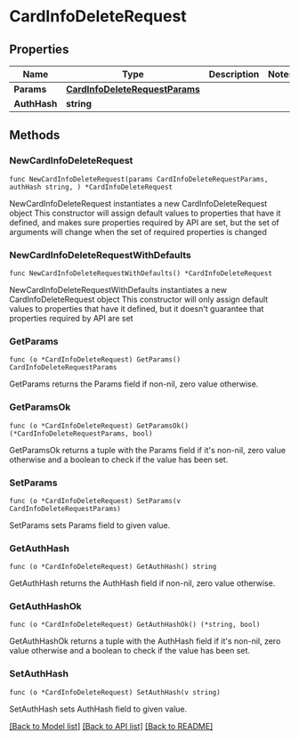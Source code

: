 # CardInfoDeleteRequest

## Properties

Name | Type | Description | Notes
------------ | ------------- | ------------- | -------------
**Params** | [**CardInfoDeleteRequestParams**](CardInfoDeleteRequestParams.md) |  | 
**AuthHash** | **string** |  | 

## Methods

### NewCardInfoDeleteRequest

`func NewCardInfoDeleteRequest(params CardInfoDeleteRequestParams, authHash string, ) *CardInfoDeleteRequest`

NewCardInfoDeleteRequest instantiates a new CardInfoDeleteRequest object
This constructor will assign default values to properties that have it defined,
and makes sure properties required by API are set, but the set of arguments
will change when the set of required properties is changed

### NewCardInfoDeleteRequestWithDefaults

`func NewCardInfoDeleteRequestWithDefaults() *CardInfoDeleteRequest`

NewCardInfoDeleteRequestWithDefaults instantiates a new CardInfoDeleteRequest object
This constructor will only assign default values to properties that have it defined,
but it doesn't guarantee that properties required by API are set

### GetParams

`func (o *CardInfoDeleteRequest) GetParams() CardInfoDeleteRequestParams`

GetParams returns the Params field if non-nil, zero value otherwise.

### GetParamsOk

`func (o *CardInfoDeleteRequest) GetParamsOk() (*CardInfoDeleteRequestParams, bool)`

GetParamsOk returns a tuple with the Params field if it's non-nil, zero value otherwise
and a boolean to check if the value has been set.

### SetParams

`func (o *CardInfoDeleteRequest) SetParams(v CardInfoDeleteRequestParams)`

SetParams sets Params field to given value.


### GetAuthHash

`func (o *CardInfoDeleteRequest) GetAuthHash() string`

GetAuthHash returns the AuthHash field if non-nil, zero value otherwise.

### GetAuthHashOk

`func (o *CardInfoDeleteRequest) GetAuthHashOk() (*string, bool)`

GetAuthHashOk returns a tuple with the AuthHash field if it's non-nil, zero value otherwise
and a boolean to check if the value has been set.

### SetAuthHash

`func (o *CardInfoDeleteRequest) SetAuthHash(v string)`

SetAuthHash sets AuthHash field to given value.



[[Back to Model list]](../README.md#documentation-for-models) [[Back to API list]](../README.md#documentation-for-api-endpoints) [[Back to README]](../README.md)


